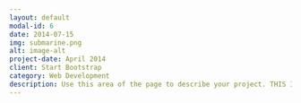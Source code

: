 ```yaml
---
layout: default
modal-id: 6
date: 2014-07-15
img: submarine.png
alt: image-alt
project-date: April 2014
client: Start Bootstrap
category: Web Development
description: Use this area of the page to describe your project. THIS IS A SUB-MARINE.
---
```

